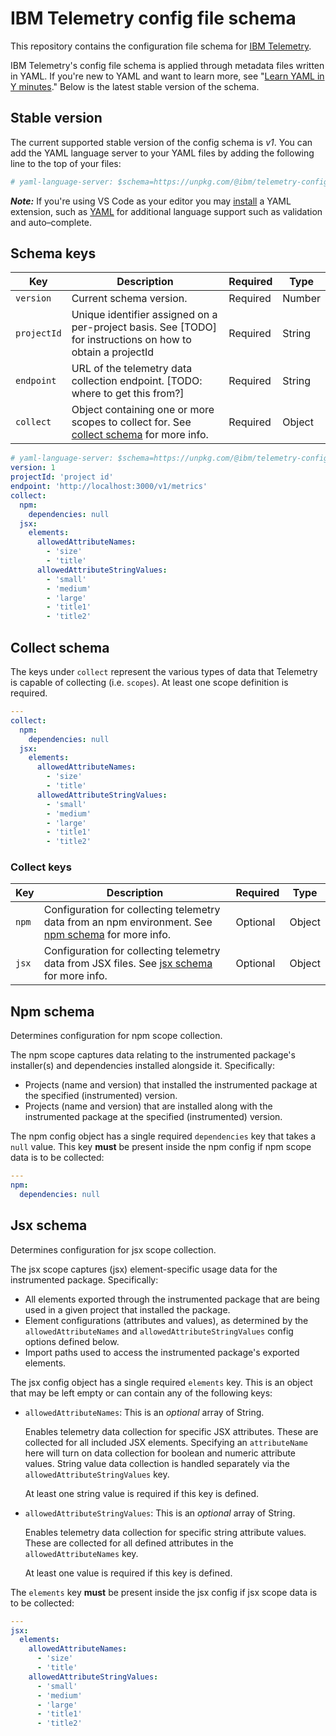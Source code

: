 # IBM Telemetry config file schema

This repository contains the configuration file schema for
[IBM Telemetry](https://github.com/ibm-telemetry/telemetry-js/tree/main?tab=readme-ov-file#ibm-telemetry-js).

IBM Telemetry's config file schema is applied through metadata files written in YAML. If you're new
to YAML and want to learn more, see
"[Learn YAML in Y minutes](https://learnxinyminutes.com/docs/yaml)." Below is the latest stable
version of the schema.

## Stable version

The current supported stable version of the config schema is _v1_. You can add the YAML language
server to your YAML files by adding the following line to the top of your files:

```yml
# yaml-language-server: $schema=https://unpkg.com/@ibm/telemetry-config-schema@0.3.0/dist/config.schema.json
```

**_Note:_** If you're using VS Code as your editor you may
[install](https://code.visualstudio.com/docs/editor/extension-marketplace) a YAML extension, such as
[YAML](https://marketplace.visualstudio.com/items?itemName=redhat.vscode-yaml) for additional
language support such as validation and auto–complete.

## Schema keys

| Key         | Description                                                                                                 | Required | Type   |
| ----------- | ----------------------------------------------------------------------------------------------------------- | -------- | ------ |
| `version`   | Current schema version.                                                                                     | Required | Number |
| `projectId` | Unique identifier assigned on a per-project basis. See [TODO] for instructions on how to obtain a projectId | Required | String |
| `endpoint`  | URL of the telemetry data collection endpoint. [TODO: where to get this from?]                              | Required | String |
| `collect`   | Object containing one or more scopes to collect for. See [collect schema](#collect-schema) for more info.   | Required | Object |

```yaml path="sample-telemetry.yml"
# yaml-language-server: $schema=https://unpkg.com/@ibm/telemetry-config-schema@0.3.0/dist/config.schema.json
version: 1
projectId: 'project id'
endpoint: 'http://localhost:3000/v1/metrics'
collect:
  npm:
    dependencies: null
  jsx:
    elements:
      allowedAttributeNames:
        - 'size'
        - 'title'
      allowedAttributeStringValues:
        - 'small'
        - 'medium'
        - 'large'
        - 'title1'
        - 'title2'
```

## Collect schema

The keys under `collect` represent the various types of data that Telemetry is capable of collecting
(i.e. `scopes`). At least one scope definition is required.

```yaml path="sample-telemetry.yml"
---
collect:
  npm:
    dependencies: null
  jsx:
    elements:
      allowedAttributeNames:
        - 'size'
        - 'title'
      allowedAttributeStringValues:
        - 'small'
        - 'medium'
        - 'large'
        - 'title1'
        - 'title2'
```

### Collect keys

| Key   | Description                                                                                                       | Required | Type   |
| ----- | ----------------------------------------------------------------------------------------------------------------- | -------- | ------ |
| `npm` | Configuration for collecting telemetry data from an npm environment. See [npm schema](#npm-schema) for more info. | Optional | Object |
| `jsx` | Configuration for collecting telemetry data from JSX files. See [jsx schema](#jsx-schema) for more info.          | Optional | Object |

## Npm schema

Determines configuration for npm scope collection.

The npm scope captures data relating to the instrumented package's installer(s) and dependencies
installed alongside it. Specifically:

- Projects (name and version) that installed the instrumented package at the specified
  (instrumented) version.
- Projects (name and version) that are installed along with the instrumented package at the
  specified (instrumented) version.

The npm config object has a single required `dependencies` key that takes a `null` value. This key
**must** be present inside the npm config if npm scope data is to be collected:

```yaml path="sample-telemetry.yml"
---
npm:
  dependencies: null
```

## Jsx schema

Determines configuration for jsx scope collection.

The jsx scope captures (jsx) element-specific usage data for the instrumented package. Specifically:

- All elements exported through the instrumented package that are being used in a given project that
  installed the package.
- Element configurations (attributes and values), as determined by the `allowedAttributeNames` and
  `allowedAttributeStringValues` config options defined below.
- Import paths used to access the instrumented package's exported elements.

The jsx config object has a single required `elements` key. This is an object that may be left empty
or can contain any of the following keys:

- `allowedAttributeNames`: This is an _optional_ array of String.

  Enables telemetry data collection for specific JSX attributes. These are collected for all
  included JSX elements. Specifying an `attributeName` here will turn on data collection for boolean
  and numeric attribute values. String value data collection is handled separately via the
  `allowedAttributeStringValues` key.

  At least one string value is required if this key is defined.

- `allowedAttributeStringValues`: This is an _optional_ array of String.

  Enables telemetry data collection for specific string attribute values. These are collected for
  all defined attributes in the `allowedAttributeNames` key.

  At least one value is required if this key is defined.

The `elements` key **must** be present inside the jsx config if jsx scope data is to be collected:

```yaml path="sample-telemetry.yml"
---
jsx:
  elements:
    allowedAttributeNames:
      - 'size'
      - 'title'
    allowedAttributeStringValues:
      - 'small'
      - 'medium'
      - 'large'
      - 'title1'
      - 'title2'
```
